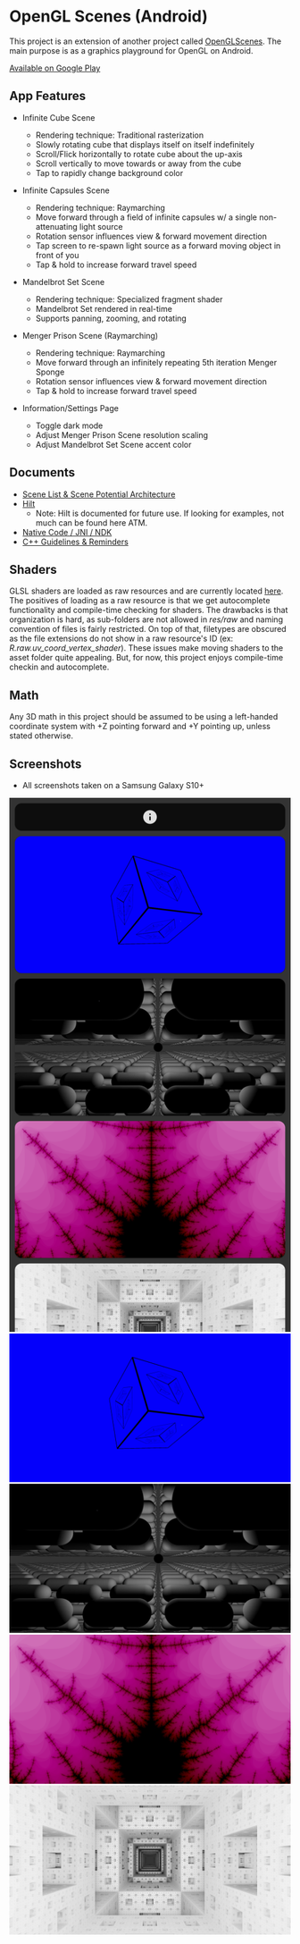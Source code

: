 # OpenGL Scenes (Android)

This project is an extension of another project called [OpenGLScenes](https://github.com/Lucodivo/OpenGLScenes). The main purpose is as a graphics playground for OpenGL on Android. 

[Available on Google Play](https://play.google.com/store/apps/details?id=com.inasweaterpoorlyknit.learnopengl_androidport)

## App Features
- Infinite Cube Scene
	- Rendering technique: Traditional rasterization
	- Slowly rotating cube that displays itself on itself indefinitely
	- Scroll/Flick horizontally to rotate cube about the up-axis
	- Scroll vertically to move towards or away from the cube
	- Tap to rapidly change background color

- Infinite Capsules Scene
	- Rendering technique: Raymarching
	- Move forward through a field of infinite capsules w/ a single non-attenuating light source
	- Rotation sensor influences view & forward movement direction
	- Tap screen to re-spawn light source as a forward moving object in front of you
	- Tap & hold to increase forward travel speed

- Mandelbrot Set Scene
	- Rendering technique: Specialized fragment shader
	- Mandelbrot Set rendered in real-time
	- Supports panning, zooming, and rotating

- Menger Prison Scene (Raymarching)
	- Rendering technique: Raymarching
	- Move forward through an infinitely repeating 5th iteration Menger Sponge
	- Rotation sensor influences view & forward movement direction
	- Tap & hold to increase forward travel speed

- Information/Settings Page
	- Toggle dark mode
	- Adjust Menger Prison Scene resolution scaling
	- Adjust Mandelbrot Set Scene accent color

## Documents
- [Scene List & Scene Potential Architecture](SceneListAndScenePotentialArchitecture.md)
- [Hilt](app/src/main/java/com/inasweaterpoorlyknit/learnopengl_androidport/di/Hilt.md)
  - Note: Hilt is documented for future use. If looking for examples, not much can be found here ATM.
- [Native Code / JNI / NDK](app/src/main/cpp/AndroidNativeCode.md)
- [C++ Guidelines & Reminders](app/src/main/cpp/CppGuidelinesAndReminders.md)

## Shaders
GLSL shaders are loaded as raw resources and are currently located [here](app/src/main/res/raw). 
The positives of loading as a raw resource is that we get autocomplete functionality and compile-time checking for shaders. 
The drawbacks is that organization is hard, as sub-folders are not allowed in *res/raw* and naming convention of files is fairly restricted. 
On top of that, filetypes are obscured as the file extensions do not show in a raw resource's ID (ex: *R.raw.uv_coord_vertex_shader*). 
These issues make moving shaders to the asset folder quite appealing. But, for now, this project enjoys compile-time checkin and autocomplete.

## Math
Any 3D math in this project should be assumed to be using a left-handed coordinate system with +Z pointing forward and +Y pointing up, unless stated otherwise.

## Screenshots

- All screenshots taken on a Samsung Galaxy S10+

![Scene List](https://github.com/Lucodivo/RepoSampleImages/blob/master/OpenGLScenes/Android/SceneList.png)
![Infinite Cube Scene](https://github.com/Lucodivo/RepoSampleImages/blob/master/OpenGLScenes/Android/InfiniteCube.png)
![Infinite Capsules Scene](https://github.com/Lucodivo/RepoSampleImages/blob/master/OpenGLScenes/Android/InfiniteCapsules.png)
![Mandelbrot Scene](https://github.com/Lucodivo/RepoSampleImages/blob/master/OpenGLScenes/Android/Mandelbrot.png)
![MengerPrison Scene](https://github.com/Lucodivo/RepoSampleImages/blob/master/OpenGLScenes/Android/MengerPrison.png)
